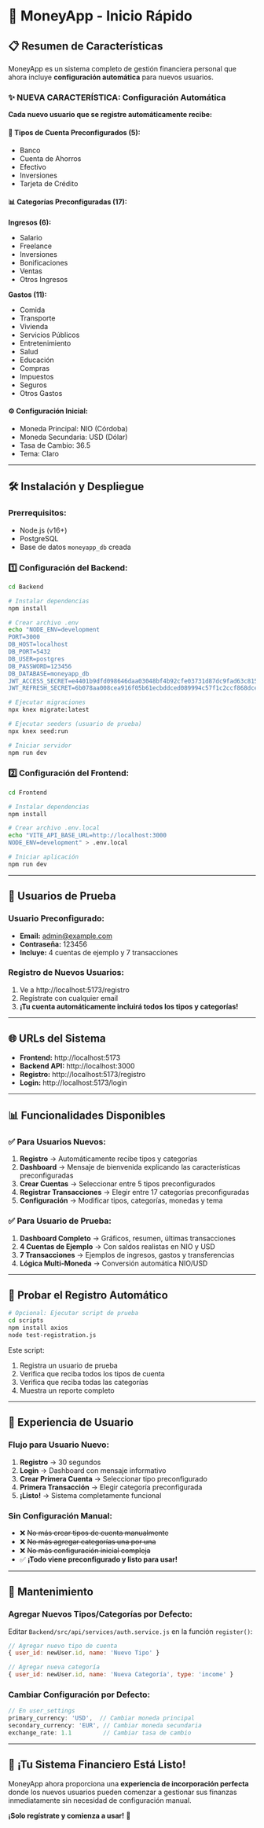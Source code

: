 # 🚀 MoneyApp - Inicio Rápido

## 📋 Resumen de Características

MoneyApp es un sistema completo de gestión financiera personal que ahora incluye **configuración automática** para nuevos usuarios.

### ✨ **NUEVA CARACTERÍSTICA**: Configuración Automática

**Cada nuevo usuario que se registre automáticamente recibe:**

#### 🏦 **Tipos de Cuenta Preconfigurados (5):**
- Banco
- Cuenta de Ahorros  
- Efectivo
- Inversiones
- Tarjeta de Crédito

#### 📊 **Categorías Preconfiguradas (17):**

**Ingresos (6):**
- Salario
- Freelance
- Inversiones
- Bonificaciones
- Ventas
- Otros Ingresos

**Gastos (11):**
- Comida
- Transporte
- Vivienda
- Servicios Públicos
- Entretenimiento
- Salud
- Educación
- Compras
- Impuestos
- Seguros
- Otros Gastos

#### ⚙️ **Configuración Inicial:**
- Moneda Principal: NIO (Córdoba)
- Moneda Secundaria: USD (Dólar)
- Tasa de Cambio: 36.5
- Tema: Claro

---

## 🛠️ **Instalación y Despliegue**

### **Prerrequisitos:**
- Node.js (v16+)
- PostgreSQL
- Base de datos `moneyapp_db` creada

### **1️⃣ Configuración del Backend:**

```bash
cd Backend

# Instalar dependencias
npm install

# Crear archivo .env
echo "NODE_ENV=development
PORT=3000
DB_HOST=localhost
DB_PORT=5432
DB_USER=postgres
DB_PASSWORD=123456
DB_DATABASE=moneyapp_db
JWT_ACCESS_SECRET=e4401b9dfd098646daa03048bf4b92cfe03731d87dc9fad63c815f3dc9d04426e441035f63c1cf699d9feaa56cb462c47d547a9116467c847ed1f4f86a294b75
JWT_REFRESH_SECRET=6b078aa008cea916f05b61ecbddced089994c57f1c2ccf868dce09dfb4681605b67354e3ed696145ef723fca76e7cd685cf4a20ef199c734f30518baa5b7f3f3" > .env

# Ejecutar migraciones
npx knex migrate:latest

# Ejecutar seeders (usuario de prueba)
npx knex seed:run

# Iniciar servidor
npm run dev
```

### **2️⃣ Configuración del Frontend:**

```bash
cd Frontend

# Instalar dependencias
npm install

# Crear archivo .env.local
echo "VITE_API_BASE_URL=http://localhost:3000
NODE_ENV=development" > .env.local

# Iniciar aplicación
npm run dev
```

---

## 🔑 **Usuarios de Prueba**

### **Usuario Preconfigurado:**
- **Email:** admin@example.com
- **Contraseña:** 123456
- **Incluye:** 4 cuentas de ejemplo y 7 transacciones

### **Registro de Nuevos Usuarios:**
1. Ve a http://localhost:5173/registro
2. Regístrate con cualquier email
3. **¡Tu cuenta automáticamente incluirá todos los tipos y categorías!**

---

## 🌐 **URLs del Sistema**

- **Frontend:** http://localhost:5173
- **Backend API:** http://localhost:3000
- **Registro:** http://localhost:5173/registro
- **Login:** http://localhost:5173/login

---

## 📊 **Funcionalidades Disponibles**

### ✅ **Para Usuarios Nuevos:**
1. **Registro** → Automáticamente recibe tipos y categorías
2. **Dashboard** → Mensaje de bienvenida explicando las características preconfiguradas
3. **Crear Cuentas** → Seleccionar entre 5 tipos preconfigurados
4. **Registrar Transacciones** → Elegir entre 17 categorías preconfiguradas
5. **Configuración** → Modificar tipos, categorías, monedas y tema

### ✅ **Para Usuario de Prueba:**
1. **Dashboard Completo** → Gráficos, resumen, últimas transacciones
2. **4 Cuentas de Ejemplo** → Con saldos realistas en NIO y USD
3. **7 Transacciones** → Ejemplos de ingresos, gastos y transferencias
4. **Lógica Multi-Moneda** → Conversión automática NIO/USD

---

## 🧪 **Probar el Registro Automático**

```bash
# Opcional: Ejecutar script de prueba
cd scripts
npm install axios
node test-registration.js
```

Este script:
1. Registra un usuario de prueba
2. Verifica que reciba todos los tipos de cuenta
3. Verifica que reciba todas las categorías
4. Muestra un reporte completo

---

## 🎯 **Experiencia de Usuario**

### **Flujo para Usuario Nuevo:**
1. **Registro** → 30 segundos
2. **Login** → Dashboard con mensaje informativo
3. **Crear Primera Cuenta** → Seleccionar tipo preconfigurado
4. **Primera Transacción** → Elegir categoría preconfigurada
5. **¡Listo!** → Sistema completamente funcional

### **Sin Configuración Manual:**
- ❌ ~~No más crear tipos de cuenta manualmente~~
- ❌ ~~No más agregar categorías una por una~~  
- ❌ ~~No más configuración inicial compleja~~
- ✅ **¡Todo viene preconfigurado y listo para usar!**

---

## 🔧 **Mantenimiento**

### **Agregar Nuevos Tipos/Categorías por Defecto:**
Editar `Backend/src/api/services/auth.service.js` en la función `register()`:

```javascript
// Agregar nuevo tipo de cuenta
{ user_id: newUser.id, name: 'Nuevo Tipo' }

// Agregar nueva categoría
{ user_id: newUser.id, name: 'Nueva Categoría', type: 'income' }
```

### **Cambiar Configuración por Defecto:**
```javascript
// En user_settings
primary_currency: 'USD',  // Cambiar moneda principal
secondary_currency: 'EUR', // Cambiar moneda secundaria
exchange_rate: 1.1         // Cambiar tasa de cambio
```

---

## 🎉 **¡Tu Sistema Financiero Está Listo!**

MoneyApp ahora proporciona una **experiencia de incorporación perfecta** donde los nuevos usuarios pueden comenzar a gestionar sus finanzas inmediatamente sin necesidad de configuración manual.

**¡Solo regístrate y comienza a usar!** 🚀